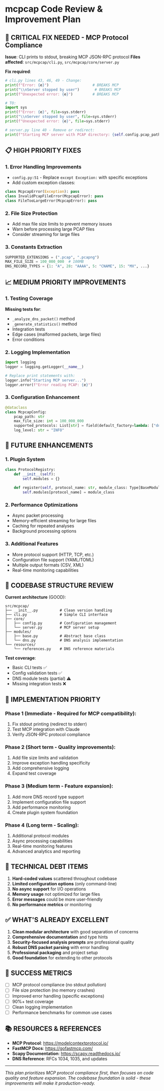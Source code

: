 # mcpcap Code Review & Improvement Plan

## 🚨 CRITICAL FIX NEEDED - MCP Protocol Compliance

**Issue**: CLI prints to stdout, breaking MCP JSON-RPC protocol
**Files affected**: `src/mcpcap/cli.py`, `src/mcpcap/core/server.py`

**Fix required**:
```python
# cli.py lines 43, 46, 49 - Change:
print(f"Error: {e}")                    # BREAKS MCP
print("\\nServer stopped by user")       # BREAKS MCP  
print(f"Unexpected error: {e}")         # BREAKS MCP

# TO:
import sys
print(f"Error: {e}", file=sys.stderr)
print("\\nServer stopped by user", file=sys.stderr)
print(f"Unexpected error: {e}", file=sys.stderr)

# server.py line 40 - Remove or redirect:
print(f"Starting MCP server with PCAP directory: {self.config.pcap_path}")  # BREAKS MCP
```

## 📋 HIGH PRIORITY FIXES

### 1. Error Handling Improvements
- `config.py:51` - Replace `except Exception:` with specific exceptions
- Add custom exception classes:
```python
class McpcapError(Exception): pass
class InvalidPcapFileError(McpcapError): pass
class FileTooLargeError(McpcapError): pass
```

### 2. File Size Protection
- Add max file size limits to prevent memory issues
- Warn before processing large PCAP files
- Consider streaming for large files

### 3. Constants Extraction
```python
SUPPORTED_EXTENSIONS = (".pcap", ".pcapng")
MAX_FILE_SIZE = 100_000_000  # 100MB
DNS_RECORD_TYPES = {1: "A", 28: "AAAA", 5: "CNAME", 15: "MX", ...}
```

## 📈 MEDIUM PRIORITY IMPROVEMENTS

### 1. Testing Coverage
**Missing tests for**:
- `_analyze_dns_packet()` method
- `_generate_statistics()` method  
- Integration tests
- Edge cases (malformed packets, large files)
- Error conditions

### 2. Logging Implementation
```python
import logging
logger = logging.getLogger(__name__)

# Replace print statements with:
logger.info("Starting MCP server...")
logger.error(f"Error reading PCAP: {e}")
```

### 3. Configuration Enhancement
```python
@dataclass
class McpcapConfig:
    pcap_path: str
    max_file_size: int = 100_000_000
    supported_protocols: List[str] = field(default_factory=lambda: ["dns"])
    log_level: str = "INFO"
```

## 🔮 FUTURE ENHANCEMENTS

### 1. Plugin System
```python
class ProtocolRegistry:
    def __init__(self):
        self.modules = {}
    
    def register(self, protocol_name: str, module_class: Type[BaseModule]):
        self.modules[protocol_name] = module_class
```

### 2. Performance Optimizations
- Async packet processing
- Memory-efficient streaming for large files
- Caching for repeated analyses
- Background processing options

### 3. Additional Features
- More protocol support (HTTP, TCP, etc.)
- Configuration file support (YAML/TOML)
- Multiple output formats (CSV, XML)
- Real-time monitoring capabilities

## 📁 CODEBASE STRUCTURE REVIEW

**Current architecture** (GOOD):
```
src/mcpcap/
├── __init__.py          # Clean version handling
├── cli.py               # Simple CLI interface
├── core/
│   ├── config.py        # Configuration management
│   └── server.py        # MCP server setup
├── modules/
│   ├── base.py          # Abstract base class
│   └── dns.py           # DNS analysis implementation
└── resources/
    └── references.py    # DNS reference materials
```

**Test coverage**:
- Basic CLI tests ✅
- Config validation tests ✅
- DNS module tests (partial) ⚠️
- Missing integration tests ❌

## 🎯 IMPLEMENTATION PRIORITY

### Phase 1 (Immediate - Required for MCP compatibility):
1. Fix stdout printing (redirect to stderr)
2. Test MCP integration with Claude
3. Verify JSON-RPC protocol compliance

### Phase 2 (Short term - Quality improvements):
1. Add file size limits and validation
2. Improve exception handling specificity
3. Add comprehensive logging
4. Expand test coverage

### Phase 3 (Medium term - Feature expansion):
1. Add more DNS record type support
2. Implement configuration file support
3. Add performance monitoring
4. Create plugin system foundation

### Phase 4 (Long term - Scaling):
1. Additional protocol modules
2. Async processing capabilities
3. Real-time monitoring features
4. Advanced analytics and reporting

## 🔧 TECHNICAL DEBT ITEMS

1. **Hard-coded values** scattered throughout codebase
2. **Limited configuration options** (only command-line)
3. **No async support** for I/O operations
4. **Memory usage** not optimized for large files
5. **Error messages** could be more user-friendly
6. **No performance metrics** or monitoring

## ✅ WHAT'S ALREADY EXCELLENT

1. **Clean modular architecture** with good separation of concerns
2. **Comprehensive documentation** and type hints
3. **Security-focused analysis prompts** are professional quality
4. **Robust DNS packet parsing** with error handling
5. **Professional packaging** and project setup
6. **Good foundation** for extending to other protocols

## 🎯 SUCCESS METRICS

- [ ] MCP protocol compliance (no stdout pollution)
- [ ] File size protection (no memory crashes)
- [ ] Improved error handling (specific exceptions)
- [ ] 90%+ test coverage
- [ ] Clean logging implementation
- [ ] Performance benchmarks for common use cases

## 📚 RESOURCES & REFERENCES

- **MCP Protocol**: https://modelcontextprotocol.io/
- **FastMCP Docs**: https://gofastmcp.com/
- **Scapy Documentation**: https://scapy.readthedocs.io/
- **DNS Reference**: RFCs 1034, 1035, and updates

---

*This plan prioritizes MCP protocol compliance first, then focuses on code quality and feature expansion. The codebase foundation is solid - these improvements will make it production-ready.*